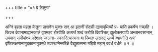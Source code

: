 +++
title = "०१ प्र केतुना"

+++

अग्निं बृहता महता केतुना प्रज्ञानेन युक्तः सन् आ इदानीं रोदसी द्यावापृथिव्यौ प्र- याति प्रकर्षेण गच्छति । किञ्च देवानामाह्वानकाले वृषभइव रोरवीति अत्यर्थं शब्दं करोति दिवश्चित् द्युलोकस्यापि अन्तानवसानान् उपमान् समीपांश्च प्रदेशान् ज्वलना- त्मनादित्यात्मना वा स्थितः उदानट् ऊर्ध्वं व्याप्नोति अपां वृष्टिलक्षणानामुदकानामुपस्थे उपस्थानेन्तरिक्षे वैद्युतात्मना महिषो महान् ववर्ध वर्धते ॥ १ ॥